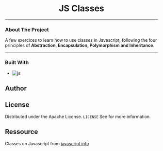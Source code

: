 
<h1 align="center">JS Classes</h1>

---

### About The Project

A few exercices to learn how to use classes in Javascript, following the four principles of **Abstraction, Encapsulation, Polymorphism and Inheritance**.


---

### Built With

- ![js](https://img.shields.io/badge/JavaScript-323330?style=for-the-badge&logo=javascript&logoColor=F7DF1E)
## Author


## License

Distributed under the Apache License. `LICENSE` See for more information.

## Ressource
Classes on Javascript from [javascript info](https://javascript.info/)